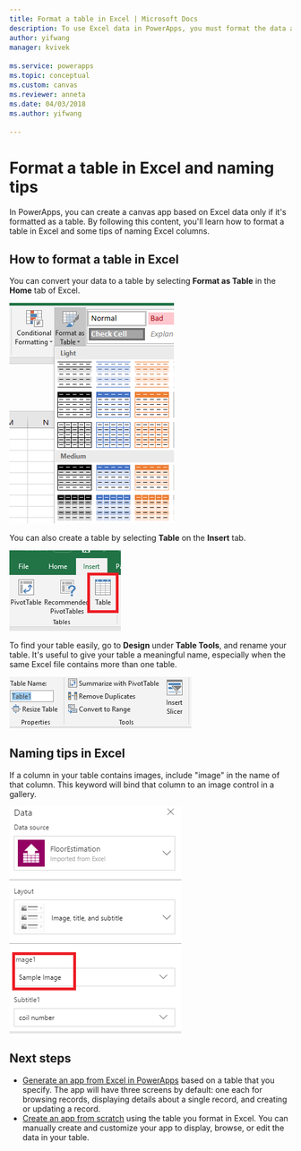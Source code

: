 ```yaml
---
title: Format a table in Excel | Microsoft Docs
description: To use Excel data in PowerApps, you must format the data as a table. Adding "image" keyword in column names
author: yifwang
manager: kvivek

ms.service: powerapps
ms.topic: conceptual
ms.custom: canvas
ms.reviewer: anneta
ms.date: 04/03/2018
ms.author: yifwang

---
```

# Format a table in Excel and naming tips
In PowerApps, you can create a canvas app based on Excel data only if it's formatted as a table. By following this content, you'll learn how to format a table in Excel and some tips of naming Excel columns.

## How to format a table in Excel
You can convert your data to a table by selecting **Format as Table** in the **Home** tab of Excel.

![Excel format a table](./media/how-to-excel-tips/format-table.png)

You can also create a table by selecting **Table** on the **Insert** tab.

![Excel insert a table](./media/how-to-excel-tips/insert-table.png)

To find your table easily, go to **Design** under **Table Tools**, and rename your table. It's useful to give your table a meaningful name, especially when the same Excel file contains more than one table.

![Excel rename a table](./media/how-to-excel-tips/rename-table.png)

## Naming tips in Excel
If a column in your table contains images, include "image" in the name of that column. This keyword will bind that column to an image control in a gallery.

![Connect Excel table with images](./media/how-to-excel-tips/connect-gallery.png)

## Next steps
* [Generate an app from Excel in PowerApps](get-started-create-from-data.md) based on a table that you specify. The app will have three screens by default: one each for browsing records, displaying details about a single record, and creating or updating a record.
* [Create an app from scratch](get-started-create-from-blank.md) using the table you format in Excel. You can manually create and customize your app to display, browse, or edit the data in your table.
